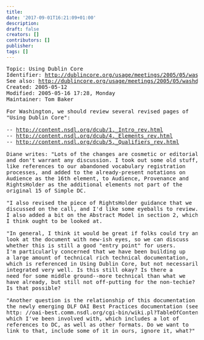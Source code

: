 ```yaml
---
title: 
date: '2017-09-01T16:21:09+01:00'
description: 
draft: false
creators: []
contributors: []
publisher: 
tags: []
---
```


<pre>
Topic: Using Dublin Core
Identifier: <a href="/usage/meetings/2005/05/washdc/topic-userguide/">http://dublincore.org/usage/meetings/2005/05/washdc/topic-userguide/</a>
See also: <a href="/usage/meetings/2005/05/washdc/">http://dublincore.org/usage/meetings/2005/05/washdc/</a>
Created: 2005-05-12
Modified: 2005-05-16 17:28, Monday
Maintainer: Tom Baker

For Washington, we should review several revised pages of
"Using Dublin Core":

-- <a href="http://content.nsdl.org/dcub/1._Intro_rev.html">http://content.nsdl.org/dcub/1._Intro_rev.html</a>
-- <a href="http://content.nsdl.org/dcub/4._Elements_rev.html">http://content.nsdl.org/dcub/4._Elements_rev.html</a>
-- <a href="http://content.nsdl.org/dcub/5._Qualifiers_rev.html">http://content.nsdl.org/dcub/5._Qualifiers_rev.html</a>

Diane writes: "Lots of the changes are cosmetic or editorial,
and don't warrant any discussion. I took out some old stuff,
like references to our abandoned vocabulary registration
processes, and added to the already-present notations on
Audience as the 16th element, to Audience, Provenance and
RightsHolder as the additional elements not part of the
original 15 of Simple DC.

"I also revised the piece of RightsHolder guidance that we
discussed on the call, and I'd like some eyeballs to review.
I also added a bit on the Abstract Model in section 2, which
I think ought to be looked at.

"In general, I think it would be great if folks could try and
look at the document with new-ish eyes, so we can discuss
whether this is still a good "entry point" for users.
I'm particularly concerned that we have been building up
a large amount of technical rich technical documentation,
which is referenced in Using Dublin Core, but not necessarily
integrated very well. Is this still okay? Is there a
need for some middle ground--more technical than what we
have already, but still not off-putting for the non-techie?
Is that possible?

"Another question is the relationship of this documentation to
the newly emerging DLF OAI Best Practices documentation (see:
http: //oai-best.comm.nsdl.org/cgi-bin/wiki.pl?TableOfContents)
which I've been involved with, which includes a lot of
references to DC, as well as other formats. Do we want to
link to that, include some of it in ours, ignore it, what?"

</pre>
